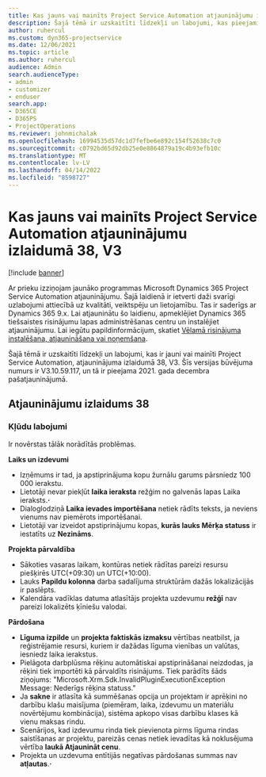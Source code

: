 ```yaml
---
title: Kas jauns vai mainīts Project Service Automation atjauninājumu izlaidumā 38, V3
description: Šajā tēmā ir uzskaitīti līdzekļi un labojumi, kas pieejami Microsoft Dynamics 365 Project Service Automation 38. atjauninājumu laidienā, V3.
author: ruhercul
ms.custom: dyn365-projectservice
ms.date: 12/06/2021
ms.topic: article
ms.author: ruhercul
audience: Admin
search.audienceType:
- admin
- customizer
- enduser
search.app:
- D365CE
- D365PS
- ProjectOperations
ms.reviewer: johnmichalak
ms.openlocfilehash: 16994535d57dc1d7fefbe6e892c154f52638c7c0
ms.sourcegitcommit: c0792bd65d92db25e0e8864879a19c4b93efb10c
ms.translationtype: MT
ms.contentlocale: lv-LV
ms.lasthandoff: 04/14/2022
ms.locfileid: "8598727"
---
```

# <a name="whats-new-or-changed-in-project-service-automation-update-release-38-v3"></a>Kas jauns vai mainīts Project Service Automation atjauninājumu izlaidumā 38, V3

[!include [banner](../includes/psa-now-project-operations.md)]

Ar prieku izziņojam jaunāko programmas Microsoft Dynamics 365 Project Service Automation atjauninājumu. Šajā laidienā ir ietverti daži svarīgi uzlabojumi attiecībā uz kvalitāti, veiktspēju un lietojamību. Tas ir saderīgs ar Dynamics 365 9.x. Lai atjauninātu šo laidienu, apmeklējiet Dynamics 365 tiešsaistes risinājumu lapas administrēšanas centru un instalējiet atjauninājumu. Lai iegūtu papildinformācijum, skatiet [Vēlamā risinājuma instalēšana, atjaunināšana vai noņemšana](/power-platform/admin/install-remove-preferred-solution).

Šajā tēmā ir uzskaitīti līdzekļi un labojumi, kas ir jauni vai mainīti Project Service Automation, atjauninājuma izlaidumā 38, V3. Šīs versijas būvējuma numurs ir V3.10.59.117, un tā ir pieejama 2021. gada decembra pašatjauninājumā.

## <a name="update-release-38"></a>Atjauninājumu izlaidums 38

### <a name="bug-fixes"></a>Kļūdu labojumi

Ir novērstas tālāk norādītās problēmas.

**Laiks un izdevumi**

- Izņēmums ir tad, ja apstiprinājuma kopu žurnālu garums pārsniedz 100 000 ierakstu.
- Lietotāji nevar piekļūt **laika ieraksta** režģim no galvenās lapas Laika ieraksts.**·**
- Dialoglodziņā **Laika ievades importēšana** netiek rādīts teksts, ja neviens vienums nav piemērots importēšanai.
- Lietotāji var izveidot apstiprinājumu kopas, **kurās lauks Mērķa statuss** ir iestatīts uz **Nezināms**.

**Projekta pārvaldība**

- Sākoties vasaras laikam, kontūras netiek rādītas pareizi resursu piešķirēs UTC(+09:30) un UTC(+10:00).
- Lauks **Papildu kolonna** darba sadalījuma struktūrām dažās lokalizācijās ir paslēpts.
- Kalendāra vadīklas datuma atlasītājs projekta uzdevumu **režģī** nav pareizi lokalizēts ķīniešu valodai.

**Pārdošana**

- **Līguma izpilde** un **projekta faktiskās izmaksu** vērtības neatbilst, ja reģistrējamie resursi, kuriem ir dažādas līguma vienības un valūtas, iesniedz laika ierakstus.
- Pielāgota darbplūsma rēķinu automātiskai apstiprināšanai neizdodas, ja rēķini tiek importēti kā pārvaldīts risinājums. Tiek parādīts šāds ziņojums: "Microsoft.Xrm.Sdk.InvalidPluginExecutionException Message: Nederīgs rēķina statuss."
- Ja **sakne** ir atlasīta kā summēšanas opcija un projektam ir aprēķini no darbību klašu maisījuma (piemēram, laika, izdevumu un materiālu novērtējumu kombinācija), sistēma apkopo visas darbību klases kā vienu maksas rindu.
- Scenārijos, kad izdevumu rinda tiek pievienota pirms līguma rindas saistīšanas ar projektu, pareizās cenas netiek ievadītas kā noklusējuma vērtība **laukā Atjaunināt cenu**.
- Projekta un uzdevuma entītijās negatīvas pārdošanas summas nav **atļautas**.**·**
